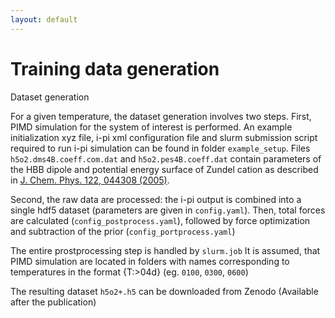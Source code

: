 ```yaml
---
layout: default
---
```


# Training data generation

 Dataset generation

For a given temperature, the dataset generation involves two steps.
First, PIMD simulation for the system of interest is performed. 
An example initialization xyz file, i-pi xml configuration file and slurm submission script required to run i-pi simulation can be found in folder `example_setup`. 
Files `h5o2.dms4B.coeff.com.dat` and `h5o2.pes4B.coeff.dat` contain parameters of the HBB dipole and potential energy surface of Zundel cation as described in  [J. Chem. Phys. 122, 044308 (2005)](https://doi.org/10.1063/1.1834500).


Second, the raw data are processed:  the i-pi output is combined into a single hdf5 dataset (parameters are  given in `config.yaml`). Then, total forces are calculated (`config_postprocess.yaml`), followed by force optimization and subtraction of the prior (`config_portprocess.yaml`)

The entire prostprocessing step is handled by `slurm.job`
It is assumed, that PIMD simulation are located in folders with names corresponding to temperatures in the format {T:>04d} (eg. `0100`, `0300`, `0600`)


The resulting dataset `h5o2+.h5` can be downloaded from Zenodo
(Available after the publication)
